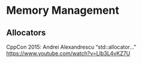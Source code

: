 # Memory Management

## Allocators

CppCon 2015: Andrei Alexandrescu “std::allocator...”  
https://www.youtube.com/watch?v=LIb3L4vKZ7U